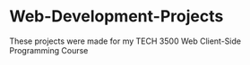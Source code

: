 # Web-Development-Projects
These projects were made for my TECH 3500 Web Client-Side Programming Course
